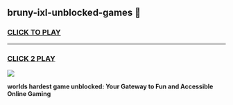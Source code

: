 
## bruny-ixl-unblocked-games 👋
<h3>
<a href="https://premium.freeplayer.one?title=bruny-ixl-unblocked-games&ref=14F">CLICK TO PLAY</a></h3>
<hr>

<h3>
<a href="https://premium.freeplayer.one?title=bruny-ixl-unblocked-games&ref=14F">CLICK 2 PLAY</a>
  
</h3>

<a href="https://premium.freeplayer.one?title=bruny-ixl-unblocked-games&ref=12F/"><img src="https://clearcache.store/games.png"></a>


**worlds hardest game unblocked: Your Gateway to Fun and Accessible Online Gaming**
